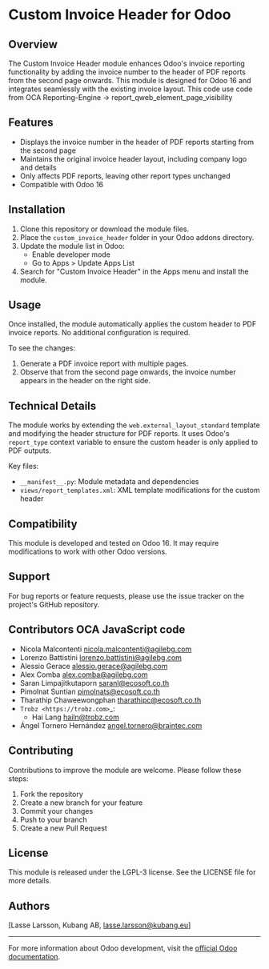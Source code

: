 # Custom Invoice Header for Odoo

## Overview

The Custom Invoice Header module enhances Odoo's invoice reporting functionality by adding the invoice number to the header of PDF reports from the second page onwards. This module is designed for Odoo 16 and integrates seamlessly with the existing invoice layout. This code use code from OCA Reporting-Engine -> report_qweb_element_page_visibility

## Features

- Displays the invoice number in the header of PDF reports starting from the second page
- Maintains the original invoice header layout, including company logo and details
- Only affects PDF reports, leaving other report types unchanged
- Compatible with Odoo 16

## Installation

1. Clone this repository or download the module files.
2. Place the `custom_invoice_header` folder in your Odoo addons directory.
3. Update the module list in Odoo:
   - Enable developer mode
   - Go to Apps > Update Apps List
4. Search for "Custom Invoice Header" in the Apps menu and install the module.

## Usage

Once installed, the module automatically applies the custom header to PDF invoice reports. No additional configuration is required.

To see the changes:
1. Generate a PDF invoice report with multiple pages.
2. Observe that from the second page onwards, the invoice number appears in the header on the right side.

## Technical Details

The module works by extending the `web.external_layout_standard` template and modifying the header structure for PDF reports. It uses Odoo's `report_type` context variable to ensure the custom header is only applied to PDF outputs.

Key files:
- `__manifest__.py`: Module metadata and dependencies
- `views/report_templates.xml`: XML template modifications for the custom header

## Compatibility

This module is developed and tested on Odoo 16. It may require modifications to work with other Odoo versions.

## Support

For bug reports or feature requests, please use the issue tracker on the project's GitHub repository.

## Contributors OCA JavaScript code

* Nicola Malcontenti <nicola.malcontenti@agilebg.com>
* Lorenzo Battistini <lorenzo.battistini@agilebg.com>
* Alessio Gerace <alessio.gerace@agilebg.com>
* Alex Comba <alex.comba@agilebg.com>
* Saran Limpajitkutaporn <saranl@ecosoft.co.th>
* Pimolnat Suntian <pimolnats@ecosoft.co.th>
* Tharathip Chaweewongphan <tharathipc@ecosoft.co.th>
* `Trobz <https://trobz.com>`_:
    * Hai Lang <hailn@trobz.com>
* Ángel Tornero Hernández <angel.tornero@braintec.com>

## Contributing

Contributions to improve the module are welcome. Please follow these steps:
1. Fork the repository
2. Create a new branch for your feature
3. Commit your changes
4. Push to your branch
5. Create a new Pull Request

## License

This module is released under the LGPL-3 license. See the LICENSE file for more details.

## Authors

[Lasse Larsson, Kubang AB, lasse.larsson@kubang.eu]

---

For more information about Odoo development, visit the [official Odoo documentation](https://www.odoo.com/documentation/16.0/).
